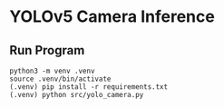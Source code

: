 # YOLOv5 Camera Inference

## Run Program
```
python3 -m venv .venv
source .venv/bin/activate
(.venv) pip install -r requirements.txt
(.venv) python src/yolo_camera.py
```